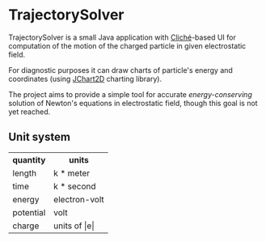 TrajectorySolver
================

TrajectorySolver is a small Java application with [Cliché](http://code.google.com/p/cliche/)-based UI for computation of the motion of the charged particle in given electrostatic field.

For diagnostic purposes it can draw charts of particle's energy and coordinates (using [JChart2D](http://jchart2d.sourceforge.net/) charting library).

The project aims to provide a simple tool for accurate *energy-conserving* solution of Newton's equations in electrostatic field, though this goal is not yet reached.

Unit system
-----------

<table>
  <tr><th>quantity</th><th>units</th></tr>
  <tr><td>length</td><td>k * meter</td></tr>
  <tr><td>time</td><td>k * second</td></tr>
  <tr><td>energy</td><td>electron-volt</td></tr>
  <tr><td>potential</td><td>volt</td></tr>
  <tr><td>charge</td><td>units of |e|</td></tr>
</table>

